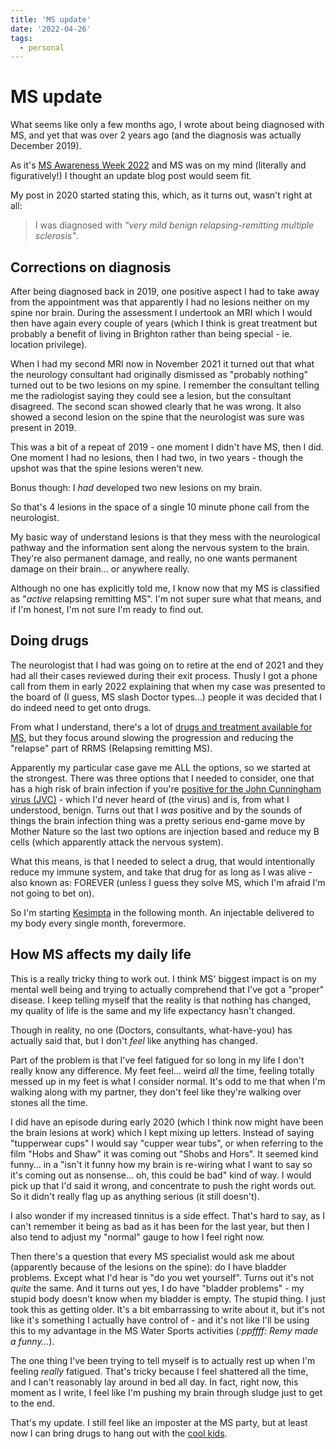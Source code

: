 ```yaml
---
title: 'MS update'
date: '2022-04-26'
tags:
  - personal
---
```


# MS update

What seems like only a few months ago, I wrote about being diagnosed with MS, and yet that was over 2 years ago (and the diagnosis was actually December 2019).

As it's [MS Awareness Week 2022](https://www.mssociety.org.uk/get-involved/ms-awareness-week) and MS was on my mind (literally and figuratively!) I thought an update blog post would seem fit.

My post in 2020 started stating this, which, as it turns out, wasn't right at all:

> I was diagnosed with _"very mild benign relapsing-remitting multiple sclerosis"_.

<!--more-->

## Corrections on diagnosis

After being diagnosed back in 2019, one positive aspect I had to take away from the appointment was that apparently I had no lesions neither on my spine nor brain. During the assessment I undertook an MRI which I would then have again every couple of years (which I think is great treatment but probably a benefit of living in Brighton rather than being special - ie. location privilege).

When I had my second MRI now in November 2021 it turned out that what the neurology consultant had originally dismissed as "probably nothing" turned out to be two lesions on my spine. I remember the consultant telling me the radiologist saying they could see a lesion, but the consultant disagreed. The second scan showed clearly that he was wrong. It also showed a second lesion on the spine that the neurologist was sure was present in 2019.

This was a bit of a repeat of 2019 - one moment I didn't have MS, then I did. One moment I had no lesions, then I had two, in two years - though the upshot was that the spine lesions weren't new.

Bonus though: I _had_ developed two new lesions on my brain.

So that's 4 lesions in the space of a single 10 minute phone call from the neurologist.

My basic way of understand lesions is that they mess with the neurological pathway and the information sent along the nervous system to the brain. They're also permanent damage, and really, no one wants permanent damage on their brain… or anywhere really.

Although no one has explicitly told me, I know now that my MS is classified as "_active_ relapsing remitting MS". I'm not super sure what that means, and if I'm honest, I'm not sure I'm ready to find out.

## Doing drugs

The neurologist that I had was going on to retire at the end of 2021 and they had all their cases reviewed during their exit process. Thusly I got a phone call from them in early 2022 explaining that when my case was presented to the board of (I guess, MS slash Doctor types…) people it was decided that I do indeed need to get onto drugs.

From what I understand, there's a lot of [drugs and treatment available for MS](https://www.mssociety.org.uk/about-ms/treatments-and-therapies), but they focus around slowing the progression and reducing the "relapse" part of RRMS (Relapsing remitting MS).

Apparently my particular case gave me ALL the options, so we started at the strongest. There was three options that I needed to consider, one that has a high risk of brain infection if you're [positive for the John Cunningham virus (JVC)](https://mstrust.org.uk/a-z/jc-virus-and-pml) - which I'd never heard of (the virus) and is, from what I understood, benign. Turns out that I _was_ positive and by the sounds of things the brain infection thing was a pretty serious end-game move by Mother Nature so the last two options are injection based and reduce my B cells (which apparently attack the nervous system).

What this means, is that I needed to select a drug, that would intentionally reduce my immune system, and take that drug for as long as I was alive - also known as: FOREVER (unless I guess they solve MS, which I'm afraid I'm not going to bet on).

So I'm starting [Kesimpta](https://www.mssociety.org.uk/about-ms/treatments-and-therapies/disease-modifying-therapies/ofatumumab-kesimpta) in the following month. An injectable delivered to my body every single month, forevermore.

## How MS affects my daily life

This is a really tricky thing to work out. I think MS' biggest impact is on my mental well being and trying to actually comprehend that I've got a "proper" disease. I keep telling myself that the reality is that nothing has changed, my quality of life is the same and my life expectancy hasn't changed.

Though in reality, no one (Doctors, consultants, what-have-you) has actually said that, but I don't _feel_ like anything has changed.

Part of the problem is that I've feel fatigued for so long in my life I don't really know any difference. My feet feel… weird _all_ the time, feeling totally messed up in my feet is what I consider normal. It's odd to me that when I'm walking along with my partner, they don't feel like they're walking over stones all the time.

I did have an episode during early 2020 (which I think now might have been the brain lesions at work) which I kept mixing up letters. Instead of saying "tupperwear cups" I would say "cupper wear tubs", or when referring to the film "Hobs and Shaw" it was coming out "Shobs and Hors". It seemed kind funny… in a "isn't it funny how my brain is re-wiring what I want to say so it's coming out as nonsense… oh, this could be bad" kind of way. I would pick up that I'd said it wrong, and concentrate to push the right words out. So it didn't really flag up as anything serious (it still doesn't).

I also wonder if my increased tinnitus is a side effect. That's hard to say, as I can't remember it being as bad as it has been for the last year, but then I also tend to adjust my "normal" gauge to how I feel right now.

Then there's a question that every MS specialist would ask me about (apparently because of the lesions on the spine): do I have bladder problems. Except what I'd hear is "do you wet yourself". Turns out it's not _quite_ the same. And it turns out yes, I do have "bladder problems" - my stupid body doesn't know when my bladder is empty. The stupid thing. I just took this as getting older. It's a bit embarrassing to write about it, but it's not like it's something I actually have control of - and it's not like I'll be using this to my advantage in the MS Water Sports activities (_:ppffff: Remy made a funny…_).

The one thing I've been trying to tell myself is to actually rest up when I'm feeling _really_ fatigued. That's tricky because I feel shattered all the time, and I can't reasonably lay around in bed all day. In fact, right now, this moment as I write, I feel like I'm pushing my brain through sludge just to get to the end.

That's my update. I still feel like an imposter at the MS party, but at least now I can bring drugs to hang out with the [cool kids](https://brucelawson.co.uk/).
